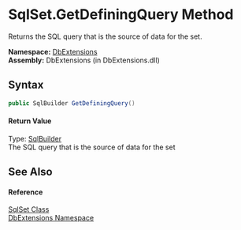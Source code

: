 SqlSet.GetDefiningQuery Method
==============================
Returns the SQL query that is the source of data for the set.

**Namespace:** [DbExtensions][1]  
**Assembly:** DbExtensions (in DbExtensions.dll)

Syntax
------

```csharp
public SqlBuilder GetDefiningQuery()
```

#### Return Value
Type: [SqlBuilder][2]  
The SQL query that is the source of data for the set

See Also
--------

#### Reference
[SqlSet Class][3]  
[DbExtensions Namespace][1]  

[1]: ../README.md
[2]: ../SqlBuilder/README.md
[3]: README.md